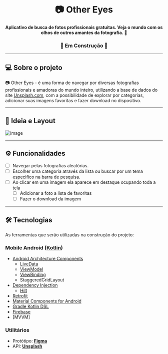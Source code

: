 <h1 align="center">
     📷  Other Eyes 
</h1>

<h4 align="center">
     Aplicativo de busca de fotos profissionais gratuitas. Veja o mundo com os olhos de outros amantes da fotografia. 👀
</h4>
</p>


<h3 align="center">
	🚧   Em Construção  🚧
</h3>

---
</p>

## 💻 Sobre o projeto

📷 Other Eyes - é uma forma de navegar por diversas fotografias profissionais e amadoras do mundo inteiro, utilizando a base de dados do site [Unsplash.com](https://unsplash.com/), com a possibilidade de explorar por categorias, adicionar suas imagens favoritas e fazer download no dispositivo. 



---
## 📝 Ideia e Layout

![image](https://user-images.githubusercontent.com/98534865/167969289-4b9b6b7f-eea3-42e3-b1ad-0399d0b04cd7.png)




---
## ⚙️ Funcionalidades

- [ ] Navegar pelas fotografias aleatórias.
- [ ] Escolher uma categoria através da lista ou buscar por um tema especifico na barra de pesquisa.
- [ ] Ao clicar em uma imagem ela aparece em destaque ocupando toda a tela
	- [ ] Adicionar a foto a lista de favoritas
	- [ ] Fazer o download da imagem
 
---
## 🛠 Tecnologias 

As ferramentas que serão utilizadas na construção do projeto:


### Mobile Android  ([Kotlin](https://kotlinlang.org/))
- [Android Architecture Components](https://developer.android.com/topic/libraries/architecture) 
  - [LiveData](https://developer.android.com/topic/libraries/architecture/livedata)
  - [ViewModel](https://developer.android.com/topic/libraries/architecture/viewmodel)
  - [ViewBinding](https://developer.android.com/topic/libraries/view-binding) 
  - StaggeredGridLayout
- [Dependency Injection](https://developer.android.com/training/dependency-injection)
  - [Hilt](https://dagger.dev/hilt)
- [Retrofit](https://square.github.io/retrofit/)
- [Material Components for Android](https://github.com/material-components/material-components-android)
- [Gradle Kotlin DSL](https://docs.gradle.org/current/userguide/kotlin_dsl.html)
- [Firebase](https://firebase.google.com/?hl=pt)
- [MVVM]



### Utilitários
- Protótipo:  **[Figma](https://www.figma.com/)**
- API: **[Unsplash](https://unsplash.com/developers)**
